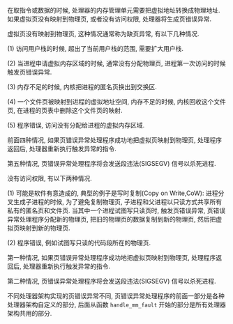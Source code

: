 
在取指令或数据的时候, 处理器的内存管理单元需要把虚拟地址转换成物理地址. 如果虚拟页没有映射到物理页, 或者没有访问权限, 处理器将生成页错误异常.

虚拟页没有映射到物理页, 这种情况通常称为缺页异常, 有以下几种情况.

(1) 访问用户栈的时候, 超出了当前用户栈的范围, 需要扩大用户栈.

(2) 当进程申请虚拟内存区域的时候, 通常没有分配物理页, 进程第一次访问的时候触发页错误异常.

(3) 内存不足的时候, 内核把进程的匿名页换出到交换区.

(4) 一个文件页被映射到进程的虚拟地址空间, 内存不足的时候, 内核回收这个文件页, 在进程的页表中删除这个文件页的映射.

(5) 程序错误, 访问没有分配给进程的虚拟内存区域.

前面四种情况, 如果页错误异常处理程序成功地把虚拟页映射到物理页, 处理程序返回后, 处理器重新执行触发异常的指令.

第五种情况, 页错误异常处理程序将会发送段违法(SIGSEGV) 信号以杀死进程.

没有访问权限, 有以下两种情况.

(1) 可能是软件有意造成的, 典型的例子是写时复制(Copy on Write,CoW): 进程分叉生成子进程的时候, 为了避免复制物理页, 子进程和父进程以只读方式共享所有私有的匿名页和文件页. 当其中一个进程试图写只读页时, 触发页错误异常, 页错误异常处理程序分配新的物理页, 把旧的物理页的数据复制到新的物理页, 然后把虚拟页映射到新的物理页.

(2) 程序错误, 例如试图写只读的代码段所在的物理页.

第一种情况, 如果页错误异常处理程序成功地把虚拟页映射到物理页, 处理程序返回后, 处理器重新执行触发异常的指令.

第二种情况, 页错误异常处理程序将会发送段违法(SIGSEGV) 信号以杀死进程.

不同处理器架构实现的页错误异常不同, 页错误异常处理程序的前面一部分是各种处理器架构自定义的部分, 后面从函数 `handle_mm_fault` 开始的部分是所有处理器架构共用的部分.